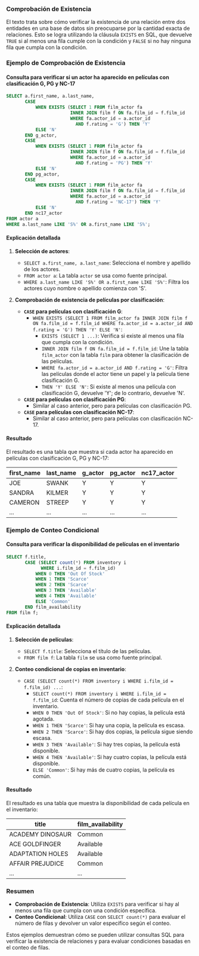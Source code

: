 ### Comprobación de Existencia

El texto trata sobre cómo verificar la existencia de una relación entre dos entidades en una base de datos sin preocuparse por la cantidad exacta de relaciones. Esto se logra utilizando la cláusula `EXISTS` en SQL, que devuelve `TRUE` si al menos una fila cumple con la condición y `FALSE` si no hay ninguna fila que cumpla con la condición.

### Ejemplo de Comprobación de Existencia

#### Consulta para verificar si un actor ha aparecido en películas con clasificación G, PG y NC-17

```sql
SELECT a.first_name, a.last_name,
       CASE
           WHEN EXISTS (SELECT 1 FROM film_actor fa
                        INNER JOIN film f ON fa.film_id = f.film_id
                        WHERE fa.actor_id = a.actor_id
                          AND f.rating = 'G') THEN 'Y'
           ELSE 'N'
       END g_actor,
       CASE
           WHEN EXISTS (SELECT 1 FROM film_actor fa
                        INNER JOIN film f ON fa.film_id = f.film_id
                        WHERE fa.actor_id = a.actor_id
                          AND f.rating = 'PG') THEN 'Y'
           ELSE 'N'
       END pg_actor,
       CASE
           WHEN EXISTS (SELECT 1 FROM film_actor fa
                        INNER JOIN film f ON fa.film_id = f.film_id
                        WHERE fa.actor_id = a.actor_id
                          AND f.rating = 'NC-17') THEN 'Y'
           ELSE 'N'
       END nc17_actor
FROM actor a
WHERE a.last_name LIKE 'S%' OR a.first_name LIKE 'S%';
```

#### Explicación detallada

1. **Selección de actores**:
    - `SELECT a.first_name, a.last_name`: Selecciona el nombre y apellido de los actores.
    - `FROM actor a`: La tabla `actor` se usa como fuente principal.
    - `WHERE a.last_name LIKE 'S%' OR a.first_name LIKE 'S%'`: Filtra los actores cuyo nombre o apellido comienza con 'S'.

2. **Comprobación de existencia de películas por clasificación**:
    - **`CASE` para películas con clasificación G**:
        - `WHEN EXISTS (SELECT 1 FROM film_actor fa INNER JOIN film f ON fa.film_id = f.film_id WHERE fa.actor_id = a.actor_id AND f.rating = 'G') THEN 'Y' ELSE 'N'`:
            - `EXISTS (SELECT 1 ...)`: Verifica si existe al menos una fila que cumpla con la condición.
            - `INNER JOIN film f ON fa.film_id = f.film_id`: Une la tabla `film_actor` con la tabla `film` para obtener la clasificación de las películas.
            - `WHERE fa.actor_id = a.actor_id AND f.rating = 'G'`: Filtra las películas donde el actor tiene un papel y la película tiene clasificación G.
            - `THEN 'Y' ELSE 'N'`: Si existe al menos una película con clasificación G, devuelve 'Y'; de lo contrario, devuelve 'N'.
    - **`CASE` para películas con clasificación PG**:
        - Similar al caso anterior, pero para películas con clasificación PG.
    - **`CASE` para películas con clasificación NC-17**:
        - Similar al caso anterior, pero para películas con clasificación NC-17.

#### Resultado

El resultado es una tabla que muestra si cada actor ha aparecido en películas con clasificación G, PG y NC-17:

| first_name | last_name   | g_actor | pg_actor | nc17_actor |
|------------|-------------|---------|----------|------------|
| JOE        | SWANK       | Y       | Y        | Y          |
| SANDRA     | KILMER      | Y       | Y        | Y          |
| CAMERON    | STREEP      | Y       | Y        | Y          |
| ...        | ...         | ...     | ...      | ...        |

### Ejemplo de Conteo Condicional

#### Consulta para verificar la disponibilidad de películas en el inventario

```sql
SELECT f.title,
       CASE (SELECT count(*) FROM inventory i 
             WHERE i.film_id = f.film_id)
           WHEN 0 THEN 'Out Of Stock'
           WHEN 1 THEN 'Scarce'
           WHEN 2 THEN 'Scarce'
           WHEN 3 THEN 'Available'
           WHEN 4 THEN 'Available'
           ELSE 'Common'
       END film_availability
FROM film f;
```

#### Explicación detallada

1. **Selección de películas**:
    - `SELECT f.title`: Selecciona el título de las películas.
    - `FROM film f`: La tabla `film` se usa como fuente principal.

2. **Conteo condicional de copias en inventario**:
    - `CASE (SELECT count(*) FROM inventory i WHERE i.film_id = f.film_id) ...`:
        - `SELECT count(*) FROM inventory i WHERE i.film_id = f.film_id`: Cuenta el número de copias de cada película en el inventario.
        - `WHEN 0 THEN 'Out Of Stock'`: Si no hay copias, la película está agotada.
        - `WHEN 1 THEN 'Scarce'`: Si hay una copia, la película es escasa.
        - `WHEN 2 THEN 'Scarce'`: Si hay dos copias, la película sigue siendo escasa.
        - `WHEN 3 THEN 'Available'`: Si hay tres copias, la película está disponible.
        - `WHEN 4 THEN 'Available'`: Si hay cuatro copias, la película está disponible.
        - `ELSE 'Common'`: Si hay más de cuatro copias, la película es común.

#### Resultado

El resultado es una tabla que muestra la disponibilidad de cada película en el inventario:

| title             | film_availability |
|-------------------|-------------------|
| ACADEMY DINOSAUR  | Common            |
| ACE GOLDFINGER    | Available         |
| ADAPTATION HOLES  | Available         |
| AFFAIR PREJUDICE  | Common            |
| ...               | ...               |

### Resumen

- **Comprobación de Existencia**: Utiliza `EXISTS` para verificar si hay al menos una fila que cumpla con una condición específica.
- **Conteo Condicional**: Utiliza `CASE` con `SELECT count(*)` para evaluar el número de filas y devolver un valor específico según el conteo.

Estos ejemplos demuestran cómo se pueden utilizar consultas SQL para verificar la existencia de relaciones y para evaluar condiciones basadas en el conteo de filas.